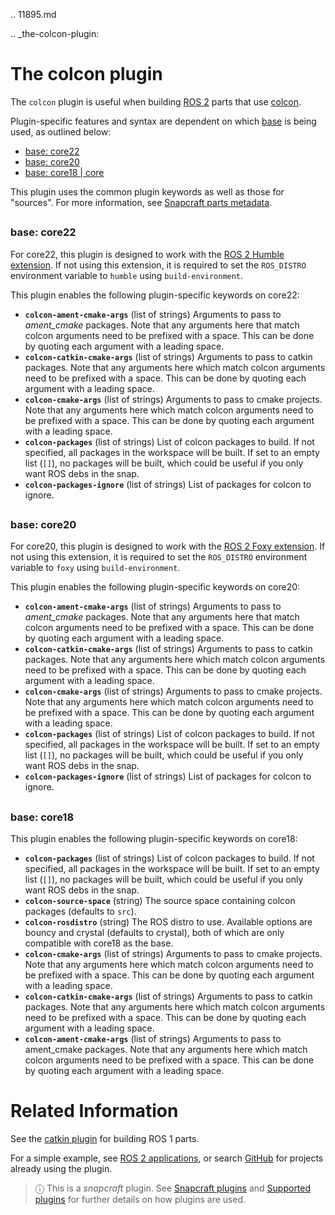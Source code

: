 .. 11895.md

.. _the-colcon-plugin:

# The colcon plugin

The `colcon` plugin is useful when building [ROS 2](http://www.ros.org/) parts that use [colcon](https://colcon.readthedocs.io/en/released/).

Plugin-specific features and syntax are dependent on which [base](base-snaps.md) is being used, as outlined below:

- [base: core22](#the-colcon-plugin-heading--core22)
- [base: core20](#the-colcon-plugin-heading--core20)
- [base: core18 | core](#the-colcon-plugin-heading--core18)

This plugin uses the common plugin keywords as well as those for "sources". For more information, see [Snapcraft parts metadata](snapcraft-parts-metadata.md).

## <h3 id='the-colcon-plugin-heading--core22'>base: core22</h3>

For core22, this plugin is designed to work with the [ROS 2 Humble extension](the-ros-2-humble-extension.md).  If not using this extension, it is required to set the `ROS_DISTRO` environment variable to `humble` using `build-environment`.

This plugin enables the following plugin-specific keywords on core22:

- **`colcon-ament-cmake-args`** (list of strings)
Arguments to pass to *ament_cmake* packages. Note that any arguments here that
match colcon arguments need to be prefixed with a space. This can be done by
quoting each argument with a leading space.
- **`colcon-catkin-cmake-args`** (list of strings)
Arguments to pass to catkin packages. Note that any arguments here which match
colcon arguments need to be prefixed with a space. This can be done by quoting
each argument with a leading space.
- **`colcon-cmake-args`** (list of strings)
Arguments to pass to cmake projects. Note that any arguments here which match
colcon arguments need to be prefixed with a space. This can be done by quoting
each argument with a leading space.
- **`colcon-packages`** (list of strings)
List of colcon packages to build. If not specified, all packages in the
workspace will be built. If set to an empty list (`[]`), no packages will
be built, which could be useful if you only want ROS debs in the snap.
- **`colcon-packages-ignore`** (list of strings)
List of packages for colcon to ignore.

## <h3 id='the-colcon-plugin-heading--core20'>base: core20</h3>

For core20, this plugin is designed to work with the [ROS 2 Foxy extension](the-ros2-foxy-extension.md).  If not using this extension, it is required to set the `ROS_DISTRO` environment variable to `foxy` using `build-environment`.

This plugin enables the following plugin-specific keywords on core20:

- **`colcon-ament-cmake-args`** (list of strings)
Arguments to pass to *ament_cmake* packages. Note that any arguments here that
match colcon arguments need to be prefixed with a space. This can be done by
quoting each argument with a leading space.
- **`colcon-catkin-cmake-args`** (list of strings)
Arguments to pass to catkin packages. Note that any arguments here which match
colcon arguments need to be prefixed with a space. This can be done by quoting
each argument with a leading space.
- **`colcon-cmake-args`** (list of strings)
Arguments to pass to cmake projects. Note that any arguments here which match
colcon arguments need to be prefixed with a space. This can be done by quoting
each argument with a leading space.
- **`colcon-packages`** (list of strings)
List of colcon packages to build. If not specified, all packages in the
workspace will be built. If set to an empty list (`[]`), no packages will
be built, which could be useful if you only want ROS debs in the snap.
- **`colcon-packages-ignore`** (list of strings)
List of packages for colcon to ignore.

## <h3 id='the-colcon-plugin-heading--core18'>base: core18</h3>

This plugin enables the following plugin-specific keywords on core18:

- **`colcon-packages`** (list of strings)
List of colcon packages to build. If not specified, all packages in the
workspace will be built. If set to an empty list (`[]`), no packages will
be built, which could be useful if you only want ROS debs in the snap.
- **`colcon-source-space`** (string)
The source space containing colcon packages (defaults to `src`).
- **`colcon-rosdistro`** (string)
The ROS distro to use. Available options are bouncy and crystal (defaults to
crystal), both of which are only compatible with core18 as the base.
- **`colcon-cmake-args`** (list of strings)
Arguments to pass to cmake projects. Note that any arguments here which match
colcon arguments need to be prefixed with a space. This can be done by quoting
each argument with a leading space.
- **`colcon-catkin-cmake-args`** (list of strings)
Arguments to pass to catkin packages. Note that any arguments here which match
colcon arguments need to be prefixed with a space. This can be done by quoting
each argument with a leading space.
- **`colcon-ament-cmake-args`** (list of strings)
Arguments to pass to ament_cmake packages. Note that any arguments here which
match colcon arguments need to be prefixed with a space. This can be done by
quoting each argument with a leading space.


# Related Information

See the [catkin plugin](the-catkin-plugin.md) for building ROS 1 parts.

For a simple example, see [ROS 2 applications](ros-2-deployment-with-snaps.md), or search [GitHub](https://github.com/search?q=path%3Asnapcraft.yaml+%22plugin%3A+colcon%22&type=Code) for projects already using the plugin.

> ⓘ  This is a *snapcraft* plugin. See [Snapcraft plugins](snapcraft-plugins.md) and [Supported plugins](supported-plugins.md) for further details on how plugins are used.